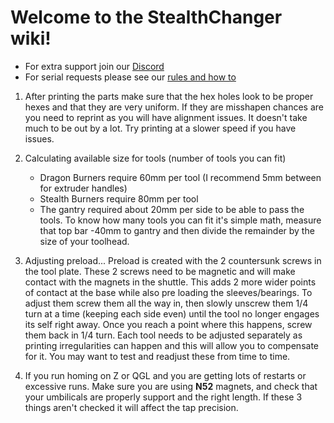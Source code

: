 # Welcome to the StealthChanger wiki!

- For extra support join our [Discord](https://discord.gg/JhYY5BJe)
- For serial requests please see our [rules and how to](https://discord.gg/CjjZ4B5J)

1. After printing the parts make sure that the hex holes look to be proper hexes and that they are very uniform.  If they are misshapen chances are you need to reprint as you will have alignment issues.  It doesn't take much to be out by a lot.  Try printing at a slower speed if you have issues.

2. Calculating available size for tools (number of tools you can fit)
   - Dragon Burners require 60mm per tool (I recommend 5mm between for extruder handles)
   - Stealth Burners require 80mm per tool
   - The gantry required about 20mm per side to be able to pass the tools.  To know how many tools you can fit it's simple math, measure that top bar -40mm to gantry and then divide the remainder by the size of your toolhead.

3. Adjusting preload... Preload is created with the 2 countersunk screws in the tool plate.  These 2 screws need to be magnetic and will make contact with the magnets in the shuttle.  This adds 2 more wider points of contact at the base while also pre loading the sleeves/bearings.  To adjust them screw them all the way in, then slowly unscrew them 1/4 turn at a time (keeping each side even) until the tool no longer engages its self right away.  Once you reach a point where this happens, screw them back in 1/4 turn.  Each tool needs to be adjusted separately as printing irregularities can happen and this will allow you to compensate for it.  You may want to test and readjust these from time to time.

4. If you run homing on Z or QGL and you are getting lots of restarts or excessive runs.  Make sure you are using **N52** magnets, and check that your umbilicals are properly support and the right length.  If these 3 things aren't checked it will affect the tap precision.